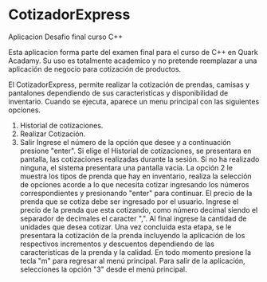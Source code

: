 # CotizadorExpress
Aplicacion Desafio final curso C++

Esta aplicacion forma parte del examen final para el curso de C++ en Quark Acadamy.
Su uso es totalmente academico y no pretende reemplazar a una aplicación de negocio para cotización de productos.

El CotizadorExpress, permite realizar la cotización de prendas, camisas y pantalones dependiendo de sus caracteristicas y disponibilidad de inventario.
Cuando se ejecuta, aparece un menu principal con las siguientes opciones.
1. Historial de cotizaciones.
2. Realizar Cotización.
3. Salir
Ingrese el número de la opción que desee y a continuación presione "enter".
Si elige el Historial de cotizaciones, se presentara en pantalla, las cotizaciones realizadas durante la sesión. Si no ha realizado ninguna, el sistema presentara
una pantalla vacia.
La opción 2 le muestra los tipos de prenda que hay en inventario, realiza la selección de opciones acorde a lo que necesita cotizar ingresando los números correspondientes
y presionando "enter" para continuar.
El precio de la prenda que se cotiza debe ser ingresado por el usuario. Ingrese el precio de la prenda que esta cotizando, como número decimal siendo el separador de decimales
el caracter ",".
Al final ingrese la cantidad de unidades que desea cotizar. Una vez concluida esta etapa, se le presentara la cotización de la prenda incluyendo la aplicación de los respectivos
incrementos y descuentos dependiendo de las caracteristicas de la prenda y la calidad.
En todo momento presione la tecla "m" para regresar al menú principal.
Para salir de la aplicación, selecciones la opción "3" desde el menú principal.
